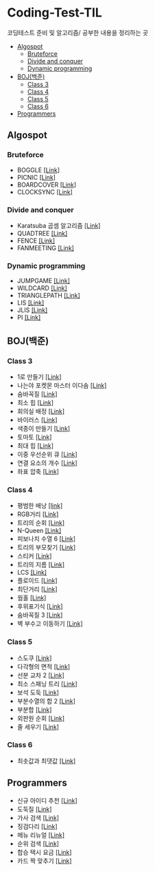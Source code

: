 # Coding-Test-TIL
코딩테스트 준비 및 알고리즘/ 공부한 내용을 정리하는 곳

* [Algospot](#algospot)
  + [Bruteforce](#Bruteforce)
  + [Divide and conquer](#Divide-and-conquer)
  + [Dynamic programming](#Dynamic-programming)
* [BOJ(백준)](#boj----)
  + [Class 3](#class-3)
  + [Class 4](#class-4)
  + [Class 5](#class-5)
  + [Class 6](#class-6)
* [Programmers](#programmers)
   
## Algospot
### Bruteforce
* BOGGLE [[Link]](https://github.com/Uniaut/Coding-Test-TIL/blob/main/Algospot/BOGGLE.md)
* PICNIC [[Link]](https://github.com/Uniaut/Coding-Test-TIL/blob/main/Algospot/PICNIC.md)
* BOARDCOVER [[Link]](https://github.com/Uniaut/Coding-Test-TIL/blob/main/Algospot/BOARDCOVER.md)
* CLOCKSYNC [[Link]](https://github.com/Uniaut/Coding-Test-TIL/blob/main/Algospot/CLOCKSYNC.md)
### Divide and conquer
* Karatsuba 곱셈 알고리즘 [[Link]](https://github.com/Uniaut/Coding-Test-TIL/blob/main/Algospot/Karatsuba.md)
* QUADTREE [[Link]](https://github.com/Uniaut/Coding-Test-TIL/blob/main/Algospot/QUADTREE.md)
* FENCE [[Link]](https://github.com/Uniaut/Coding-Test-TIL/blob/main/Algospot/FENCE.md)
* FANMEETING [[Link]](https://github.com/Uniaut/Coding-Test-TIL/blob/main/Algospot/FANMEETING.md)
### Dynamic programming
* JUMPGAME [[Link]](https://github.com/Uniaut/Coding-Test-TIL/blob/main/Algospot/JUMPGAME.md)
* WILDCARD [[Link]](https://github.com/Uniaut/Coding-Test-TIL/blob/main/Algospot/WILDCARD.md)
* TRIANGLEPATH [[Link]](https://github.com/Uniaut/Coding-Test-TIL/blob/main/Algospot/TRIANGLEPATH.md)
* LIS [[Link]](https://github.com/Uniaut/Coding-Test-TIL/blob/main/Algospot/LIS.md)
* JLIS [[Link]](https://github.com/Uniaut/Coding-Test-TIL/blob/main/Algospot/JLIS.md)
* PI [[Link]](https://github.com/Uniaut/Coding-Test-TIL/blob/main/Algospot/PI.md)

## BOJ(백준)
### Class 3
* 1로 만들기 [[Link]](https://github.com/Uniaut/Coding-Test-TIL/blob/main/BOJ/1463.md)
* 나는야 포켓몬 마스터 이다솜 [[Link]](https://github.com/Uniaut/Coding-Test-TIL/blob/main/BOJ/1620.md)
* 숨바꼭질 [[Link]](https://github.com/Uniaut/Coding-Test-TIL/blob/main/BOJ/1697.md)
* 최소 힙 [[Link]](https://github.com/Uniaut/Coding-Test-TIL/blob/main/BOJ/1927.md)
* 회의실 배정 [[Link]](https://github.com/Uniaut/Coding-Test-TIL/blob/main/BOJ/1931.md)
* 바이러스 [[Link]](https://github.com/Uniaut/Coding-Test-TIL/blob/main/BOJ/2606.md)
* 색종이 만들기 [[Link]](https://github.com/Uniaut/Coding-Test-TIL/blob/main/BOJ/2630.md)
* 토마토 [[Link]](https://github.com/Uniaut/Coding-Test-TIL/blob/main/BOJ/7576.md)
* 최대 힙 [[Link]](https://github.com/Uniaut/Coding-Test-TIL/blob/main/BOJ/11279.md)
* 이중 우선순위 큐 [[Link]](https://github.com/Uniaut/Coding-Test-TIL/blob/main/BOJ/7662.md)
* 연결 요소의 개수 [[Link]](https://github.com/Uniaut/Coding-Test-TIL/blob/main/BOJ/11724.md)
* 좌표 압축 [[Link]](https://github.com/Uniaut/Coding-Test-TIL/blob/main/BOJ/18870.md)
### Class 4
* 평범한 배낭 [[link]](https://github.com/Uniaut/Coding-Test-TIL/blob/main/BOJ/12865.md)
* RGB거리 [[Link]](https://github.com/Uniaut/Coding-Test-TIL/blob/main/BOJ/1149.md)
* 트리의 순회 [[Link]](https://github.com/Uniaut/Coding-Test-TIL/blob/main/BOJ/2263.md)
* N-Queen [[Link]](https://github.com/Uniaut/Coding-Test-TIL/blob/main/BOJ/9663.md)
* 피보나치 수열 6 [[Link]](https://github.com/Uniaut/Coding-Test-TIL/blob/main/BOJ/11444.md)
* 트리의 부모찾기 [[Link]](https://github.com/Uniaut/Coding-Test-TIL/blob/main/BOJ/11725.md)
* 스티커 [[Link]](https://github.com/Uniaut/Coding-Test-TIL/blob/main/BOJ/9465.md)
* 트리의 지름 [[Link]](https://github.com/Uniaut/Coding-Test-TIL/blob/main/BOJ/1167.md)
* LCS [[Link]](https://github.com/Uniaut/Coding-Test-TIL/blob/main/BOJ/9251.md)
* 플로이드 [[Link]](https://github.com/Uniaut/Coding-Test-TIL/blob/main/BOJ/11404.md)
* 최단거리 [[Link]](https://github.com/Uniaut/Coding-Test-TIL/blob/main/BOJ/1753.md)
* 웜홀 [[Link]](https://github.com/Uniaut/Coding-Test-TIL/blob/main/BOJ/1865.md)
* 후위표기식 [[Link]](https://github.com/Uniaut/Coding-Test-TIL/blob/main/BOJ/1927.md)
* 숨바꼭질 3 [[Link]](https://github.com/Uniaut/Coding-Test-TIL/blob/main/BOJ/13549.md)
* 벽 부수고 이동하기 [[Link]](https://github.com/Uniaut/Coding-Test-TIL/blob/main/BOJ/2206.md)

### Class 5
* 스도쿠 [[Link]](https://github.com/Uniaut/Coding-Test-TIL/blob/main/BOJ/2239.md)
* 다각형의 면적 [[Link]](https://github.com/Uniaut/Coding-Test-TIL/blob/main/BOJ/2166.md)
* 선분 교차 2 [[Link]](https://github.com/Uniaut/Coding-Test-TIL/blob/main/BOJ/17387.md)
* 최소 스패닝 트리 [[Link]](https://github.com/Uniaut/Coding-Test-TIL/blob/main/BOJ/1197.md)
* 보석 도둑 [[Link]](https://github.com/Uniaut/Coding-Test-TIL/blob/main/BOJ/1202.md)
* 부분수열의 합 2 [[Link]](https://github.com/Uniaut/Coding-Test-TIL/blob/main/BOJ/1208.md)
* 부분합 [[Link]](https://github.com/Uniaut/Coding-Test-TIL/blob/main/BOJ/1806.md)
* 외판원 순회 [[Link]](https://github.com/Uniaut/Coding-Test-TIL/blob/main/BOJ/2098.md)
* 줄 세우기 [[Link]](https://github.com/Uniaut/Coding-Test-TIL/blob/main/BOJ/2252.md)

### Class 6
* 최솟값과 최댓값 [[Link]](https://github.com/Uniaut/Coding-Test-TIL/blob/main/BOJ/2357.md)

## Programmers
* 신규 아이디 추천 [[Link]](https://github.com/Uniaut/Coding-Test-TIL/blob/main/Programmers/new_id_recommendation.md)
* 도둑질 [[Link]](https://github.com/Uniaut/Coding-Test-TIL/blob/main/Programmers/thievery.md)
* 가사 검색 [[Link]](https://github.com/Uniaut/Coding-Test-TIL/blob/main/Programmers/lyrics_search.md)
* 징검다리 [[Link]](https://github.com/Uniaut/Coding-Test-TIL/blob/main/Programmers/stepping_stones.md)
* 메뉴 리뉴얼 [[Link]](https://github.com/Uniaut/Coding-Test-TIL/blob/main/Programmers/menu_renewal.md)
* 순위 검색 [[Link]](https://github.com/Uniaut/Coding-Test-TIL/edit/main/Programmers/rank_search.md)
* 합승 택시 요금 [[Link]](https://github.com/Uniaut/Coding-Test-TIL/blob/main/Programmers/taxi_fare.md)
* 카드 짝 맞추기 [[Link]](https://github.com/Uniaut/Coding-Test-TIL/blob/main/Programmers/card_pair_match.md)
